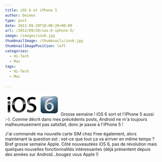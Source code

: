 ```yaml
---
title: iOS 6 et iPhone 5
author: Deimos
type: post
date: 2012-09-20T10:00:20+00:00
url: /2012/09/20/ios-6-iphone-5/
image: /images/ios6.jpg
thumbnailImage: /thumbnails/ios6.jpg
thumbnailImagePosition: left
categories:
  - Hi-Tech
  - Mac
tags:
  - Hi-Tech
  - Mac

---
```

![ios6](/images/ios6.jpg)
Grosse semaine ! iOS 6 sort et l'iPhone 5 aussi :-). Comme décrit dans mes précédents posts, Android ne m'a toujours malheureusement pas satisfait, donc je passe à l'iPhone 5 !

J'ai commandé ma nouvelle carte SIM chez Free également, alors maintenant la question est : est-ce que tout ça va arriver en même temps ? Bref grosse semaine Apple. Côté nouveautées iOS 6, pas de révolution mais quelques nouvelles fonctionnalités intéressantes (déjà présentent depuis des années sur Android...bougez vous Apple !)